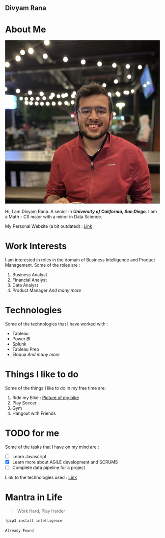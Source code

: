 ## Divyam Rana

<!-- The purpose is to give an introduction of who you are as a programmer, who you are as a person, and any other interesting things you'd like to share with the kind of person who might be taking a look at your profile (think potential employers, open source devs, generally just the kinds of people who would be looking at the source code for a project you made).
Pictures
All the core Markdown constructs in GitHub Flavored MarkdownLinks to an external site.
Headings
Styling text
Quoting text
Quoting code
External Links
Section links
Relative links (Link to another .md file or an image in your repo. If linking to an image, encode it as a regular link rather than an image.)
Ordered and Unordered Lists
Task lists

 -->

# About Me

![alt-text-1](Pictures/IMG_6538%202.jpeg  "Me")

Hi, I am Divyam Rana. A senior in **_University of California, San Diego_**. I am a Math - CS major with a minor in Data Science.

My Personal Website (a bit outdated) : [Link](https://divyamrana.github.io)



# Work Interests

I am interested in roles in the domain of Business Intelligence and Product Management. Some of the roles are :

1. Business Analyst
2. Financial Analyst
3. Data Analyst
4. Product Manager
_And many more_

# Technologies

Some of the technologies that I have worked with : 

- Tableau
- Power BI
- Splunk
- Tableau Prep
- Eloqua
_And many more_

# Things I like to do

 Some of the things I like to do in my free time are: 

1. Ride my Bike : [Picture of my bike](Pictures/Jawa-Perak.jpg)
2. Play Soccer
3. Gym
4. Hangout with Friends
  
# TODO for me

Some of the tasks that I have on my mind are :

- [ ] Learn Javascript
- [x] Learn more about AGILE development and SCRUMS
- [ ] Complete data pipeline for a project

Link to the technologies used : [Link](#technologies)


# Mantra in Life

> Work Hard, Play Harder

```
!pip3 install intelligence

Already Found
```